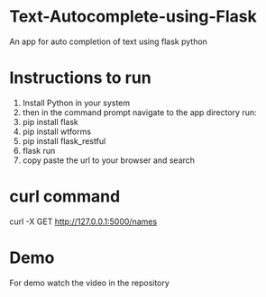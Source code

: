 # Text-Autocomplete-using-Flask
An app for auto completion of text using flask python
# Instructions to run 
1.	Install Python in your system
2.	then in the command prompt navigate to the app directory run:
3.  pip install flask
4.  pip install wtforms
4.  pip install flask_restful
5.  flask run
6.  copy paste the url to your browser and search
# curl command
curl -X GET http://127.0.0.1:5000/names
# Demo 
For demo watch the video in the repository
